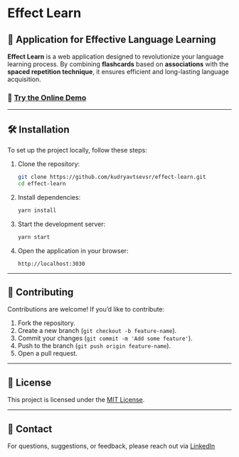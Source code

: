 # Effect Learn

## 🌟 Application for Effective Language Learning

**Effect Learn** is a web application designed to revolutionize your language learning process. By combining **flashcards** based on **associations** with the **spaced repetition technique**, it ensures efficient and long-lasting language acquisition.

### 🚀 [Try the Online Demo](https://kudryavtsevsr.github.io/effect-learn/)

---

## 🛠️ Installation

To set up the project locally, follow these steps:

1. Clone the repository:
   ```bash
   git clone https://github.com/kudryavtsevsr/effect-learn.git
   cd effect-learn
   ```

2. Install dependencies:
   ```bash
   yarn install
   ```

3. Start the development server:
   ```bash
   yarn start
   ```

4. Open the application in your browser:
   ```
   http://localhost:3030
   ```
   
---

## 🤝 Contributing

Contributions are welcome! If you’d like to contribute:

1. Fork the repository.
2. Create a new branch (`git checkout -b feature-name`).
3. Commit your changes (`git commit -m 'Add some feature'`).
4. Push to the branch (`git push origin feature-name`).
5. Open a pull request.

---

## 📝 License

This project is licensed under the [MIT License](https://opensource.org/licenses/MIT).

---

## 📧 Contact

For questions, suggestions, or feedback, please reach out via [LinkedIn](https://www.linkedin.com/in/kudsr/)
